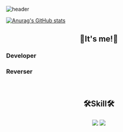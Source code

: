 
![header](https://capsule-render.vercel.app/api?type=Waving&color=Black&height=300&section=header&text=G0r4ni8's%20Git&fontSize=90)

  [![Anurag's GitHub stats](https://github-readme-stats.vercel.app/api?username=kigma00&hide_title=true&show_icons=true&include_all_commits=true&disable_animations=true&theme=vue)](https://github.com/anuraghazra/github-readme-stats)

<h2 align="center">👋It's me!👋</h2>
<h3 align="center">
  <h3>Developer</h3>
  <h3>Reverser</h3>
</h3>
  <br/>

<h2 align="center">🛠️Skill🛠️</h2>
<h3 align="center">
  <img src="https://img.shields.io/badge/C-A8B9CC?style=for-the-badge&logo=C&logoColor=black">
  <img src="https://img.shields.io/badge/C++-00599C?style=for-the-badge&logo=C++&logoColor=black">
</h3>
 <br/>
 
